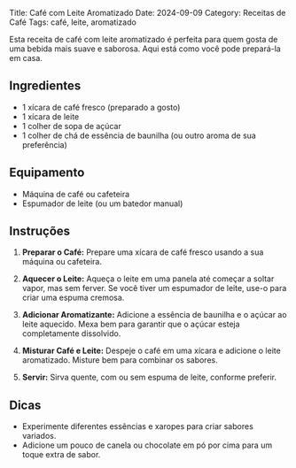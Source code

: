 Title: Café com Leite Aromatizado
Date: 2024-09-09
Category: Receitas de Café
Tags: café, leite, aromatizado

Esta receita de café com leite aromatizado é perfeita para quem gosta de uma bebida mais suave e saborosa. Aqui está como você pode prepará-la em casa.

## Ingredientes

- 1 xícara de café fresco (preparado a gosto)
- 1 xícara de leite
- 1 colher de sopa de açúcar
- 1 colher de chá de essência de baunilha (ou outro aroma de sua preferência)

## Equipamento

- Máquina de café ou cafeteira
- Espumador de leite (ou um batedor manual)

## Instruções

1. **Preparar o Café:** Prepare uma xícara de café fresco usando a sua máquina ou cafeteira.

2. **Aquecer o Leite:** Aqueça o leite em uma panela até começar a soltar vapor, mas sem ferver. Se você tiver um espumador de leite, use-o para criar uma espuma cremosa.

3. **Adicionar Aromatizante:** Adicione a essência de baunilha e o açúcar ao leite aquecido. Mexa bem para garantir que o açúcar esteja completamente dissolvido.

4. **Misturar Café e Leite:** Despeje o café em uma xícara e adicione o leite aromatizado. Misture bem para combinar os sabores.

5. **Servir:** Sirva quente, com ou sem espuma de leite, conforme preferir.

## Dicas

- Experimente diferentes essências e xaropes para criar sabores variados.
- Adicione um pouco de canela ou chocolate em pó por cima para um toque extra de sabor.


